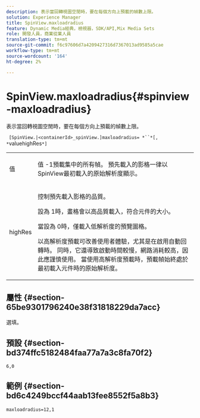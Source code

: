 ```yaml
---
description: 表示當回轉視圖空閒時，要在每個方向上預載的幀數上限。
solution: Experience Manager
title: SpinView.maxloadradius
feature: Dynamic Media經典，檢視器，SDK/API,Mix Media Sets
role: 開發人員，商業從業人員
translation-type: tm+mt
source-git-commit: f6c97606d7a4209427316d7367013ad9585a5cae
workflow-type: tm+mt
source-wordcount: '164'
ht-degree: 2%

---
```



# SpinView.maxloadradius{#spinview-maxloadradius}

表示當回轉視圖空閒時，要在每個方向上預載的幀數上限。

` [SpinView.|<containerId>_spinView.]maxloadradius= *``*[, *`valuehighRes`*]`

<table id="table_06BEA037FA82467CAA88D1CA62AE972E"> 
 <tbody> 
  <tr> 
   <td colname="col1"> <p> <span class="codeph"><span class="varname"> 值</span></span> </p> </td> 
   <td colname="col2"> <p> 值<span class="codeph"> -1</span>預載集中的所有幀。 預先載入的影格一律以SpinView最初載入的原始解析度顯示。 </p> </td> 
  </tr> 
  <tr> 
   <td colname="col1"> <p><span class="codeph"><span class="varname"> highRes</span></span> </p> </td> 
   <td colname="col2"> <p> 控制預先載入影格的品質。 </p> <p>設為<span class="codeph"> 1</span>時，畫格會以高品質載入，符合元件的大小。 </p> <p>當設為<span class="codeph"> 0</span>時，僅載入低解析度的預覽圖格。 </p> <p>以高解析度預載可改善使用者體驗，尤其是在啟用自動回轉時。 同時，它還導致啟動時間較慢，網路消耗較高，因此應謹慎使用。 當使用高解析度預載時，預載幀始終處於最初載入元件時的原始解析度。 </p> </td> 
  </tr> 
 </tbody> 
</table>

## 屬性 {#section-65be9301796240e38f31818229da7acc}

選填。

## 預設 {#section-bd374ffc5182484faa77a7a3c8fa70f2}

`6,0`

## 範例 {#section-bd6c4249bccf44aab13fee8552f5a8b3}

`maxloadradius=12,1`
